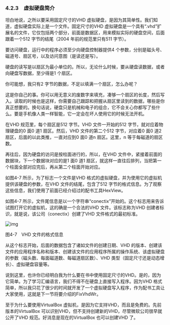 ### 4.2.3　虚拟硬盘简介

坦白地说，之所以要采用固定尺寸的VHD 虚拟硬盘，是因为其简单性。我们知道，虚拟硬盘实际上是一个文件。固定尺寸的VHD 虚拟硬盘是一个具有“.vhd”扩展名的文件，它仅包括两个部分，前面是数据区，用来模拟实际的硬盘空间，后面跟着一个512 字节的结尾（2004 年前的规范里只有511 字节）。

要访问硬盘，运行中的程序必须至少向硬盘控制器提供4 个参数，分别是磁头号、磁道号、扇区号，以及访问意图（是读还是写）。

硬盘的读写是以扇区为最小单位的。所以，无论什么时候，要从硬盘读数据，或者向硬盘写数据，至少得是1 个扇区。

你可能想，我只有2 字节的数据，不足以填满一个扇区，怎么办呢？

这是你自己的事。你可以用无意义的废数字来填充，凑够一个扇区的长度，然后写入。读取的时候也是这样，你需要自己跟踪和把握从扇区里读到的数据，哪些是你真正想要的。换句话说，硬盘只是机械和电子的组合，它不会关心你都写了些什么。要是手机像人类一样智能，它一定会在坏人使用它的时候无法开机。

在VHD 规范里，每个扇区是512 字节。VHD 文件一开始的512 字节，就对应着物理硬盘的0 面0 道1 扇区。然后，VHD 文件的第二个512 字节，对应着0 面0 道2 扇区，后面的以此类推，一直对应到0 面0 道n 扇区。这里，n 等于每磁道的扇区数。

再往后，因为硬盘的访问是按柱面进行的，所以，在VHD 文件中，紧接着前面的数据块，下一个数据块对应的是1 面0 道1 扇区，就这样一直往后排列，当把第一个柱面全部对应完后，再从第二个柱面开始对应。

如图4-7 所示，为了标志一个文件是VHD 格式的虚拟硬盘，并为使用它的虚拟机提供该硬盘的参数，在VHD 文件的结尾，包含了512 字节的格式信息。为了观察这些信息，我们使用了前面已经介绍过的配书工具HexView。

如图4-7 所示，文件尾信息是以一个字符串“conectix”开始的。这个标志用来告诉试图打开它的虚拟机，这的确是一个合法的VHD 文件。该标志称为VHD 创建者标识，就是说，该公司（conectix）创建了VHD 文件格式的最初标准。

![img](../0-Assets/Epubook/x86汇编语言从实模式到保护模式_李忠_等_Z_Library/images/00056.jpeg)

图4-7　VHD 文件的格式信息

从这个标志开始，后面的数据包含了诸如文件的创建日期、VHD 的版本、创建该文件的应用程序名称和版本、创建该文件的应用程序所属的操作系统、该虚拟硬盘的参数（磁头数、每面磁道数、每磁道扇区数）、VHD 类型（固定尺寸还是动态增长）、虚拟硬盘容量等。

说到这里，也许你已经明白我为什么要在书中使用固定尺寸的VHD。是的，因为它简单。为了学习汇编语言，我们不得不在硬盘上直接写入程序。因为VHD 格式简单，所以我只花了很少的时间就开发了一个虚拟硬盘写入程序，作为配书工具让大家使用，这就是下一节将要介绍的FixVhdWr。

至于为什么要使用VirtualBox 虚拟机，是因为它支持VHD，而且是免费的。先前版本的VirtualBox 可以识别VHD，但不支持创建新的VHD，尽管微软公司很早就公开了VHD 规范。好消息是现在的VirtualBox 也可以创建VHD 了。